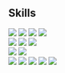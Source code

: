 
## Skills
<p>
<img src="https://img.shields.io/badge/iOS-181717?style=for-the-badge&logo=Apple&logoColor=Black"/>
<img src="https://img.shields.io/badge/Swift-F05138?style=for-the-badge&logo=Swift&logoColor=white"/>
<img src="https://img.shields.io/badge/SwiftUI-000000?style=for-the-badge&logo=Swift&logoColor=blue"/>
<img src="https://img.shields.io/badge/UIKit-000000?style=for-the-badge&logo=UIKit&logoColor=#2396F3"/> <br>
  
<img src="https://img.shields.io/badge/Combine-F05138?style=for-the-badge&logo=Swift&logoColor=white"/> 
<img src="https://img.shields.io/badge/RxSwift-fa4db3?style=for-the-badge&logo=ReactiveX&logoColor=white"/>
<img src="https://img.shields.io/badge/Firebase-FFCA28?style=for-the-badge&logo=Firebase&logoColor=181717"/> <br>
  
<img src="https://img.shields.io/badge/SPM-F05138?style=for-the-badge&logo=Swift&logoColor=white"/>
<img src="https://img.shields.io/badge/CocoaPods-EE3322?style=for-the-badge&logo=CocoaPods&logoColor=white"/> <br>

<img src="https://img.shields.io/badge/Git-F05032?style=for-the-badge&logo=Git&logoColor=white"/>
<img src="https://img.shields.io/badge/GitHub-181717?style=for-the-badge&logo=GitHub&logoColor=white"/>
<img src="https://img.shields.io/badge/Notion-000000?style=for-the-badge&logo=Notion&logoColor=white"/>
<img src="https://img.shields.io/badge/Slack-4A154B?style=for-the-badge&logo=Slack&logoColor=white"/>
<img src="https://img.shields.io/badge/Figma-F24E1E?style=for-the-badge&logo=Figma&logoColor=white"/> <br>
<br>
<br>
